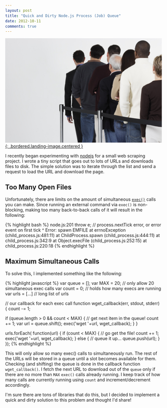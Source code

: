 ```yaml
---
layout: post
title: "Quick and Dirty Node.js Process (Job) Queue"
date: 2012-10-11
comments: true
---
```


[![People in Line](/assets/images/posts/people-in-line.jpg){: .bordered.landing-image.centered }](/assets/images/posts/people-in-line.jpg)

I recently began experimenting with [nodejs](http://nodejs.org/) for a small web scraping project. I wrote a tiny script that goes out to lots of URLs and downloads files to disk. The simple solution was to iterate through the list and send a request to load the URL and download the page.

## Too Many Open Files

Unfortunately, there are limits on the amount of simultaneous [`exec()`](http://nodejs.org/api/child_process.html#child_process_child_process_exec_command_options_callback) calls you can make. Since running an external command via `exec()` is non-blocking, making too many back-to-back calls of it will result in the following:

{% highlight bash %}
node.js:201
        throw e; // process.nextTick error, or error event on first tick
              ^
Error: spawn EMFILE
    at errnoException (child_process.js:481:11)
    at ChildProcess.spawn (child_process.js:444:11)
    at child_process.js:342:9
    at Object.execFile (child_process.js:252:15)
    at child_process.js:220:18
{% endhighlight %}

## Maximum Simultaneous Calls

To solve this, I implemented something like the following:

{% highlight javascript %}
var queue = [];
var MAX = 20;  // only allow 20 simultaneous exec calls
var count = 0;  // holds how many execs are running
var urls = [...] // long list of urls
 
// our callback for each exec call
function wget_callback(err, stdout, stderr) {
  count -= 1;
   
  if (queue.length > 0 && count < MAX) {  // get next item in the queue!
    count += 1;
    var url = queue.shift();
    exec('wget '+url, wget_callback);
  }
}
 
urls.forEach( function(url) {
  if (count < MAX) {  // go get the file!
    count += 1;
    exec('wget '+url, wget_callback);
  } else {  // queue it up...
    queue.push(url);
  }
});
{% endhighlight %}

This will only allow so many exec() calls to simultaneously run. The rest of the URLs will be stored in a queue until a slot becomes available for them. Checking (and shifting) the queue is done in the callback function `wget_callback()`. I fetch the next URL to download out of the `queue` only if there are no more than `MAX` `exec()` calls already running. I keep track of how many calls are currently running using `count` and increment/decrement accordingly.

I'm sure there are tons of libraries that do this, but I decided to implement a quick and dirty solution to this problem and thought I'd share!
